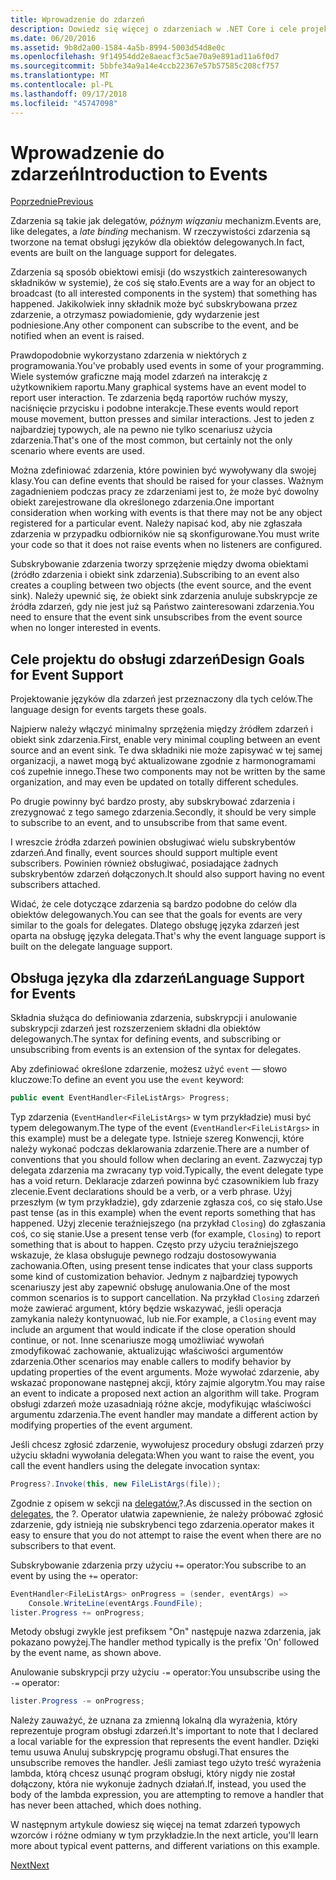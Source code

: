 ```yaml
---
title: Wprowadzenie do zdarzeń
description: Dowiedz się więcej o zdarzeniach w .NET Core i cele projektu języka firmy Microsoft zdarzeń w tym omówieniu.
ms.date: 06/20/2016
ms.assetid: 9b8d2a00-1584-4a5b-8994-5003d54d8e0c
ms.openlocfilehash: 9f14954dd2e8aeacf3c5ae70a9e891ad11a6f0d7
ms.sourcegitcommit: 5bbfe34a9a14e4ccb22367e57b57585c208cf757
ms.translationtype: MT
ms.contentlocale: pl-PL
ms.lasthandoff: 09/17/2018
ms.locfileid: "45747098"
---
```

# <a name="introduction-to-events"></a><span data-ttu-id="9f282-103">Wprowadzenie do zdarzeń</span><span class="sxs-lookup"><span data-stu-id="9f282-103">Introduction to Events</span></span>

[<span data-ttu-id="9f282-104">Poprzednie</span><span class="sxs-lookup"><span data-stu-id="9f282-104">Previous</span></span>](delegates-patterns.md)

<span data-ttu-id="9f282-105">Zdarzenia są takie jak delegatów, *późnym wiązaniu* mechanizm.</span><span class="sxs-lookup"><span data-stu-id="9f282-105">Events are, like delegates, a *late binding* mechanism.</span></span> <span data-ttu-id="9f282-106">W rzeczywistości zdarzenia są tworzone na temat obsługi języków dla obiektów delegowanych.</span><span class="sxs-lookup"><span data-stu-id="9f282-106">In fact, events are built on the language support for delegates.</span></span>

<span data-ttu-id="9f282-107">Zdarzenia są sposób obiektowi emisji (do wszystkich zainteresowanych składników w systemie), że coś się stało.</span><span class="sxs-lookup"><span data-stu-id="9f282-107">Events are a way for an object to broadcast (to all interested components in the system) that something has happened.</span></span> <span data-ttu-id="9f282-108">Jakikolwiek inny składnik może być subskrybowana przez zdarzenie, a otrzymasz powiadomienie, gdy wydarzenie jest podniesione.</span><span class="sxs-lookup"><span data-stu-id="9f282-108">Any other component can subscribe to the event, and be notified when an event is raised.</span></span>

<span data-ttu-id="9f282-109">Prawdopodobnie wykorzystano zdarzenia w niektórych z programowania.</span><span class="sxs-lookup"><span data-stu-id="9f282-109">You've probably used events in some of your programming.</span></span> <span data-ttu-id="9f282-110">Wiele systemów graficzne mają model zdarzeń na interakcję z użytkownikiem raportu.</span><span class="sxs-lookup"><span data-stu-id="9f282-110">Many graphical systems have an event model to report user interaction.</span></span> <span data-ttu-id="9f282-111">Te zdarzenia będą raportów ruchów myszy, naciśnięcie przycisku i podobne interakcje.</span><span class="sxs-lookup"><span data-stu-id="9f282-111">These events would report mouse movement, button presses and similar interactions.</span></span> <span data-ttu-id="9f282-112">Jest to jeden z najbardziej typowych, ale na pewno nie tylko scenariusz użycia zdarzenia.</span><span class="sxs-lookup"><span data-stu-id="9f282-112">That's one of the most common, but certainly not the only scenario where events are used.</span></span>

<span data-ttu-id="9f282-113">Można zdefiniować zdarzenia, które powinien być wywoływany dla swojej klasy.</span><span class="sxs-lookup"><span data-stu-id="9f282-113">You can define events that should be raised for your classes.</span></span> <span data-ttu-id="9f282-114">Ważnym zagadnieniem podczas pracy ze zdarzeniami jest to, że może być dowolny obiekt zarejestrowane dla określonego zdarzenia.</span><span class="sxs-lookup"><span data-stu-id="9f282-114">One important consideration when working with events is that there may not be any object registered for a particular event.</span></span> <span data-ttu-id="9f282-115">Należy napisać kod, aby nie zgłaszała zdarzenia w przypadku odbiorników nie są skonfigurowane.</span><span class="sxs-lookup"><span data-stu-id="9f282-115">You must write your code so that it does not raise events when no listeners are configured.</span></span>

<span data-ttu-id="9f282-116">Subskrybowanie zdarzenia tworzy sprzężenie między dwoma obiektami (źródło zdarzenia i obiekt sink zdarzenia).</span><span class="sxs-lookup"><span data-stu-id="9f282-116">Subscribing to an event also creates a coupling between two objects (the event source, and the event sink).</span></span> <span data-ttu-id="9f282-117">Należy upewnić się, że obiekt sink zdarzenia anuluje subskrypcje ze źródła zdarzeń, gdy nie jest już są Państwo zainteresowani zdarzenia.</span><span class="sxs-lookup"><span data-stu-id="9f282-117">You need to ensure that the event sink unsubscribes from the event source when no longer interested in events.</span></span>

## <a name="design-goals-for-event-support"></a><span data-ttu-id="9f282-118">Cele projektu do obsługi zdarzeń</span><span class="sxs-lookup"><span data-stu-id="9f282-118">Design Goals for Event Support</span></span>

<span data-ttu-id="9f282-119">Projektowanie języków dla zdarzeń jest przeznaczony dla tych celów.</span><span class="sxs-lookup"><span data-stu-id="9f282-119">The language design for events targets these goals.</span></span>

<span data-ttu-id="9f282-120">Najpierw należy włączyć minimalny sprzężenia między źródłem zdarzeń i obiekt sink zdarzenia.</span><span class="sxs-lookup"><span data-stu-id="9f282-120">First, enable very minimal coupling between an event source and an event sink.</span></span> <span data-ttu-id="9f282-121">Te dwa składniki nie może zapisywać w tej samej organizacji, a nawet mogą być aktualizowane zgodnie z harmonogramami coś zupełnie innego.</span><span class="sxs-lookup"><span data-stu-id="9f282-121">These two components may not be written by the same organization, and may even be updated on totally different schedules.</span></span>

<span data-ttu-id="9f282-122">Po drugie powinny być bardzo prosty, aby subskrybować zdarzenia i zrezygnować z tego samego zdarzenia.</span><span class="sxs-lookup"><span data-stu-id="9f282-122">Secondly, it should be very simple to subscribe to an event, and to unsubscribe from that same event.</span></span>

<span data-ttu-id="9f282-123">I wreszcie źródła zdarzeń powinien obsługiwać wielu subskrybentów zdarzeń.</span><span class="sxs-lookup"><span data-stu-id="9f282-123">And finally, event sources should support multiple event subscribers.</span></span> <span data-ttu-id="9f282-124">Powinien również obsługiwać, posiadające żadnych subskrybentów zdarzeń dołączonych.</span><span class="sxs-lookup"><span data-stu-id="9f282-124">It should also support having no event subscribers attached.</span></span>

<span data-ttu-id="9f282-125">Widać, że cele dotyczące zdarzenia są bardzo podobne do celów dla obiektów delegowanych.</span><span class="sxs-lookup"><span data-stu-id="9f282-125">You can see that the goals for events are very similar to the goals for delegates.</span></span>
<span data-ttu-id="9f282-126">Dlatego obsługę języka zdarzeń jest oparta na obsługę języka delegata.</span><span class="sxs-lookup"><span data-stu-id="9f282-126">That's why the event language support is built on the delegate language support.</span></span>

## <a name="language-support-for-events"></a><span data-ttu-id="9f282-127">Obsługa języka dla zdarzeń</span><span class="sxs-lookup"><span data-stu-id="9f282-127">Language Support for Events</span></span>

<span data-ttu-id="9f282-128">Składnia służąca do definiowania zdarzenia, subskrypcji i anulowanie subskrypcji zdarzeń jest rozszerzeniem składni dla obiektów delegowanych.</span><span class="sxs-lookup"><span data-stu-id="9f282-128">The syntax for defining events, and subscribing or unsubscribing from events is an extension of the syntax for delegates.</span></span>

<span data-ttu-id="9f282-129">Aby zdefiniować określone zdarzenie, możesz użyć `event` — słowo kluczowe:</span><span class="sxs-lookup"><span data-stu-id="9f282-129">To define an event you use the `event` keyword:</span></span>

```csharp
public event EventHandler<FileListArgs> Progress;
```

<span data-ttu-id="9f282-130">Typ zdarzenia (`EventHandler<FileListArgs>` w tym przykładzie) musi być typem delegowanym.</span><span class="sxs-lookup"><span data-stu-id="9f282-130">The type of the event (`EventHandler<FileListArgs>` in this example) must be a delegate type.</span></span> <span data-ttu-id="9f282-131">Istnieje szereg Konwencji, które należy wykonać podczas deklarowania zdarzenie.</span><span class="sxs-lookup"><span data-stu-id="9f282-131">There are a number of conventions that you should follow when declaring an event.</span></span> <span data-ttu-id="9f282-132">Zazwyczaj typ delegata zdarzenia ma zwracany typ void.</span><span class="sxs-lookup"><span data-stu-id="9f282-132">Typically, the event delegate type has a void return.</span></span>
<span data-ttu-id="9f282-133">Deklaracje zdarzeń powinna być czasownikiem lub frazy zlecenie.</span><span class="sxs-lookup"><span data-stu-id="9f282-133">Event declarations should be a verb, or a verb phrase.</span></span>
<span data-ttu-id="9f282-134">Użyj przeszłym (w tym przykładzie), gdy zdarzenie zgłasza coś, co się stało.</span><span class="sxs-lookup"><span data-stu-id="9f282-134">Use past tense (as in this example) when the event reports something that has happened.</span></span> <span data-ttu-id="9f282-135">Użyj zlecenie teraźniejszego (na przykład `Closing`) do zgłaszania coś, co się stanie.</span><span class="sxs-lookup"><span data-stu-id="9f282-135">Use a present tense verb (for example, `Closing`) to report something that is about to happen.</span></span> <span data-ttu-id="9f282-136">Często przy użyciu teraźniejszego wskazuje, że klasa obsługuje pewnego rodzaju dostosowywania zachowania.</span><span class="sxs-lookup"><span data-stu-id="9f282-136">Often, using present tense indicates that your class supports some kind of customization behavior.</span></span> <span data-ttu-id="9f282-137">Jednym z najbardziej typowych scenariuszy jest aby zapewnić obsługę anulowania.</span><span class="sxs-lookup"><span data-stu-id="9f282-137">One of the most common scenarios is to support cancellation.</span></span> <span data-ttu-id="9f282-138">Na przykład `Closing` zdarzeń może zawierać argument, który będzie wskazywać, jeśli operacja zamykania należy kontynuować, lub nie.</span><span class="sxs-lookup"><span data-stu-id="9f282-138">For example, a `Closing` event may include an argument that would indicate if the close operation should continue, or not.</span></span>  <span data-ttu-id="9f282-139">Inne scenariusze mogą umożliwiać wywołań zmodyfikować zachowanie, aktualizując właściwości argumentów zdarzenia.</span><span class="sxs-lookup"><span data-stu-id="9f282-139">Other scenarios may enable callers to modify behavior by updating properties of the event arguments.</span></span> <span data-ttu-id="9f282-140">Może wywołać zdarzenie, aby wskazać proponowane następnej akcji, który zajmie algorytm.</span><span class="sxs-lookup"><span data-stu-id="9f282-140">You may raise an event to indicate a proposed next action an algorithm will take.</span></span> <span data-ttu-id="9f282-141">Program obsługi zdarzeń może uzasadniają różne akcje, modyfikując właściwości argumentu zdarzenia.</span><span class="sxs-lookup"><span data-stu-id="9f282-141">The event handler may mandate a different action by modifying  properties of the event argument.</span></span>

<span data-ttu-id="9f282-142">Jeśli chcesz zgłosić zdarzenie, wywołujesz procedury obsługi zdarzeń przy użyciu składni wywołania delegata:</span><span class="sxs-lookup"><span data-stu-id="9f282-142">When you want to raise the event, you call the event handlers using the delegate invocation syntax:</span></span>

```csharp
Progress?.Invoke(this, new FileListArgs(file));
```

<span data-ttu-id="9f282-143">Zgodnie z opisem w sekcji na [delegatów](delegates-patterns.md),?.</span><span class="sxs-lookup"><span data-stu-id="9f282-143">As discussed in the section on [delegates](delegates-patterns.md), the ?.</span></span>
<span data-ttu-id="9f282-144">Operator ułatwia zapewnienie, że należy próbować zgłosić zdarzenie, gdy istnieją nie subskrybenci tego zdarzenia.</span><span class="sxs-lookup"><span data-stu-id="9f282-144">operator makes it easy to ensure that you do not attempt to raise the event when there are no subscribers to that event.</span></span>
 
<span data-ttu-id="9f282-145">Subskrybowanie zdarzenia przy użyciu `+=` operator:</span><span class="sxs-lookup"><span data-stu-id="9f282-145">You subscribe to an event by using the `+=` operator:</span></span>

```csharp
EventHandler<FileListArgs> onProgress = (sender, eventArgs) => 
    Console.WriteLine(eventArgs.FoundFile);
lister.Progress += onProgress;
```

<span data-ttu-id="9f282-146">Metody obsługi zwykle jest prefiksem "On" następuje nazwa zdarzenia, jak pokazano powyżej.</span><span class="sxs-lookup"><span data-stu-id="9f282-146">The handler method typically is the prefix 'On' followed by the event name, as shown above.</span></span>

<span data-ttu-id="9f282-147">Anulowanie subskrypcji przy użyciu `-=` operator:</span><span class="sxs-lookup"><span data-stu-id="9f282-147">You unsubscribe using the `-=` operator:</span></span>

```csharp
lister.Progress -= onProgress;
```

<span data-ttu-id="9f282-148">Należy zauważyć, że uznana za zmienną lokalną dla wyrażenia, który reprezentuje program obsługi zdarzeń.</span><span class="sxs-lookup"><span data-stu-id="9f282-148">It's important to note that I declared a local variable for the expression that represents the event handler.</span></span> <span data-ttu-id="9f282-149">Dzięki temu usuwa Anuluj subskrypcję programu obsługi.</span><span class="sxs-lookup"><span data-stu-id="9f282-149">That ensures the unsubscribe removes the handler.</span></span>
<span data-ttu-id="9f282-150">Jeśli zamiast tego użyto treść wyrażenia lambda, którą chcesz usunąć program obsługi, który nigdy nie został dołączony, która nie wykonuje żadnych działań.</span><span class="sxs-lookup"><span data-stu-id="9f282-150">If, instead, you used the body of the lambda expression, you are attempting to remove a handler that has never been attached, which does nothing.</span></span>

<span data-ttu-id="9f282-151">W następnym artykule dowiesz się więcej na temat zdarzeń typowych wzorców i różne odmiany w tym przykładzie.</span><span class="sxs-lookup"><span data-stu-id="9f282-151">In the next article, you'll learn more about typical event patterns, and different variations on this example.</span></span>

[<span data-ttu-id="9f282-152">Next</span><span class="sxs-lookup"><span data-stu-id="9f282-152">Next</span></span>](event-pattern.md)
